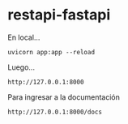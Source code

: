# restapi-fastapi

En local...
    
    uvicorn app:app --reload

Luego...
    
    http://127.0.0.1:8000


Para ingresar a la documentación
    
    http://127.0.0.1:8000/docs